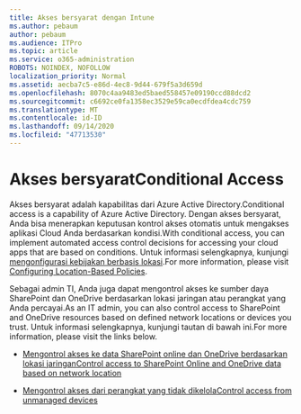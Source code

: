 ```yaml
---
title: Akses bersyarat dengan Intune
ms.author: pebaum
author: pebaum
ms.audience: ITPro
ms.topic: article
ms.service: o365-administration
ROBOTS: NOINDEX, NOFOLLOW
localization_priority: Normal
ms.assetid: aecba7c5-e86d-4ec8-9d44-679f5a3d659d
ms.openlocfilehash: 8070c4aa9483ed5baed558457e09190ccd88dcd2
ms.sourcegitcommit: c6692ce0fa1358ec3529e59ca0ecdfdea4cdc759
ms.translationtype: MT
ms.contentlocale: id-ID
ms.lasthandoff: 09/14/2020
ms.locfileid: "47713530"
---
```

# <a name="conditional-access"></a><span data-ttu-id="f02da-102">Akses bersyarat</span><span class="sxs-lookup"><span data-stu-id="f02da-102">Conditional Access</span></span>

<span data-ttu-id="f02da-103">Akses bersyarat adalah kapabilitas dari Azure Active Directory.</span><span class="sxs-lookup"><span data-stu-id="f02da-103">Conditional access is a capability of Azure Active Directory.</span></span> <span data-ttu-id="f02da-104">Dengan akses bersyarat, Anda bisa menerapkan keputusan kontrol akses otomatis untuk mengakses aplikasi Cloud Anda berdasarkan kondisi.</span><span class="sxs-lookup"><span data-stu-id="f02da-104">With conditional access, you can implement automated access control decisions for accessing your cloud apps that are based on conditions.</span></span> <span data-ttu-id="f02da-105">Untuk informasi selengkapnya, kunjungi [mengonfigurasi kebijakan berbasis lokasi](https://docs.microsoft.com/azure/active-directory/conditional-access/overview).</span><span class="sxs-lookup"><span data-stu-id="f02da-105">For more information, please visit [Configuring Location-Based Policies](https://docs.microsoft.com/azure/active-directory/conditional-access/overview).</span></span>

<span data-ttu-id="f02da-106">Sebagai admin TI, Anda juga dapat mengontrol akses ke sumber daya SharePoint dan OneDrive berdasarkan lokasi jaringan atau perangkat yang Anda percayai.</span><span class="sxs-lookup"><span data-stu-id="f02da-106">As an IT admin, you can also control access to SharePoint and OneDrive resources based on defined network locations or devices you trust.</span></span> <span data-ttu-id="f02da-107">Untuk informasi selengkapnya, kunjungi tautan di bawah ini.</span><span class="sxs-lookup"><span data-stu-id="f02da-107">For more information, please visit the links below.</span></span>

- [<span data-ttu-id="f02da-108">Mengontrol akses ke data SharePoint online dan OneDrive berdasarkan lokasi jaringan</span><span class="sxs-lookup"><span data-stu-id="f02da-108">Control access to SharePoint Online and OneDrive data based on network location</span></span>](https://docs.microsoft.com/sharepoint/control-access-based-on-network-location)

- [<span data-ttu-id="f02da-109">Mengontrol akses dari perangkat yang tidak dikelola</span><span class="sxs-lookup"><span data-stu-id="f02da-109">Control access from unmanaged devices</span></span>](https://docs.microsoft.com/sharepoint/control-access-from-unmanaged-devices)

